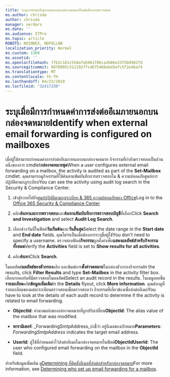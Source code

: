 ```yaml
---
title: ระบุการส่งต่ออีเมภายนอกบนกล่องจดหมายในบันทึกการตรวจสอบ
ms.author: chrisda
author: chrisda
manager: serdars
ms.date: ''
ms.audience: ITPro
ms.topic: article
ROBOTS: NOINDEX, NOFOLLOW
localization_priority: Normal
ms.custom: 1369
ms.assetid: ''
ms.openlocfilehash: 7fb2c161c558a7eb961f86ca2b86e33750d902fd
ms.sourcegitcommit: 9d78905c512192ffc4675468abd2efc5f2e4baf4
ms.translationtype: MT
ms.contentlocale: th-TH
ms.lasthandoff: 04/23/2019
ms.locfileid: "32417230"
---
```

# <a name="identify-when-external-email-forwarding-is-configured-on-mailboxes"></a><span data-ttu-id="a67b1-102">ระบุเมื่อมีการกำหนดค่าการส่งต่ออีเมภายนอกบนกล่องจดหมาย</span><span class="sxs-lookup"><span data-stu-id="a67b1-102">Identify when external email forwarding is configured on mailboxes</span></span>

<span data-ttu-id="a67b1-103">เมื่อผู้ใช้สามารถกำหนดค่าการส่งต่ออีเมภายนอกบนกล่องจดหมาย กิจกรรมที่กำลังตรวจสอบเป็นส่วนหนึ่งของการ cmdlet**กล่องจดหมายชุด**</span><span class="sxs-lookup"><span data-stu-id="a67b1-103">When a user configures external email forwarding on a mailbox, the activity is audited as part of the **Set-Mailbox** cmdlet.</span></span> <span data-ttu-id="a67b1-104">คุณสามารถดูกิจกรรมที่ใช้ค้นหาแฟ้มบันทึกการตรวจสอบใน & ความปลอดภัยศูนย์การปฏิบัติตามกฎระเบียบ</span><span class="sxs-lookup"><span data-stu-id="a67b1-104">You can see the activity using audit log search in the Security & Compliance Center.</span></span>

1. <span data-ttu-id="a67b1-105">เข้าสู่ระบบไปยัง[ศูนย์ปฏิบัติตามกฎระเบียบ & 365 ความปลอดภัยของ Office](https://protection.office.com/)</span><span class="sxs-lookup"><span data-stu-id="a67b1-105">Log in to the [Office 365 Security & Compliance Center](https://protection.office.com/)</span></span>

2. <span data-ttu-id="a67b1-106">คลิก**ค้นหาและการตรวจสอบ**และ**ค้นหาแฟ้มบันทึกการตรวจสอบบัญชี**ที่เลือก</span><span class="sxs-lookup"><span data-stu-id="a67b1-106">Click **Search and Investigation** and select **Audit Log Search**.</span></span>

3. <span data-ttu-id="a67b1-107">เลือกช่วงวันที่ในฟิลด์**วันเริ่มต้น**และ**วันสิ้นสุด**</span><span class="sxs-lookup"><span data-stu-id="a67b1-107">Select the date range in the **Start date** and **End date** fields.</span></span> <span data-ttu-id="a67b1-108">คุณไม่จำเป็นเมื่อต้องการระบุชื่อผู้ใช้</span><span class="sxs-lookup"><span data-stu-id="a67b1-108">You don't need to specify a username.</span></span> <span data-ttu-id="a67b1-109">ตรวจสอบฟิลด์**กิจกรรม**ถูกตั้งค่าเพื่อ**แสดงผลลัพธ์สำหรับกิจกรรมทั้งหมด**</span><span class="sxs-lookup"><span data-stu-id="a67b1-109">Verify the **Activities** field is set to **Show results for all activities**.</span></span>

4. <span data-ttu-id="a67b1-110">คลิก**ค้นหา**</span><span class="sxs-lookup"><span data-stu-id="a67b1-110">Click **Search**.</span></span>

<span data-ttu-id="a67b1-111">ในผลลัพธ์**ผลลัพธ์ของตัวกรอง**คลิก และพิมพ์การ**ตั้งค่าจดหมาย**ในกล่องตัวกรองกิจกรรม</span><span class="sxs-lookup"><span data-stu-id="a67b1-111">In the results, click **Filter Results** and type **Set-Mailbox** in the activity filter box.</span></span> <span data-ttu-id="a67b1-112">เลือกเรกคอร์ดที่มีตรวจสอบในผลลัพธ์</span><span class="sxs-lookup"><span data-stu-id="a67b1-112">Select an audit record in the results.</span></span> <span data-ttu-id="a67b1-113">ในเมนูลอยขึ้น**รายละเอียด**คลิ**กข้อมูลเพิ่มเติม**</span><span class="sxs-lookup"><span data-stu-id="a67b1-113">In the **Details** flyout, click **More information**.</span></span> <span data-ttu-id="a67b1-114">คุณต้องดูที่รายละเอียดของแต่ละระเบียนตรวจสอบเพื่อตรวจสอบว่า กิจกรรมที่เกี่ยวข้องเพื่อส่งต่ออีเมล</span><span class="sxs-lookup"><span data-stu-id="a67b1-114">You have to look at the details of each audit record to determine if the activity is related to email forwarding.</span></span>

- <span data-ttu-id="a67b1-115">**ObjectId**: ค่านามแฝงของกล่องจดหมายที่ถูกปรับเปลี่ยน</span><span class="sxs-lookup"><span data-stu-id="a67b1-115">**ObjectId**: The alias value of the mailbox that was modified.</span></span>

- <span data-ttu-id="a67b1-116">**พารามิเตอร์**: _ForwardingSmtpAddress_บ่งชี้ว่า อยู่อีเมลของเป้าหมาย</span><span class="sxs-lookup"><span data-stu-id="a67b1-116">**Parameters**: _ForwardingSmtpAddress_ indicates the target email address.</span></span>

- <span data-ttu-id="a67b1-117">**UserId**: ผู้ใช้ที่กำหนดค่าไว้ส่งต่ออีเมลในกล่องจดหมายในฟิลด์**ObjectId**</span><span class="sxs-lookup"><span data-stu-id="a67b1-117">**UserId**: The user who configured email forwarding on the mailbox in the **ObjectId** field.</span></span>

<span data-ttu-id="a67b1-118">สำหรับข้อมูลเพิ่มเติม ดู[Determining ที่ติดตั้งอีเมลที่ส่งต่อสำหรับกล่องจดหมาย](https://docs.microsoft.com/office365/securitycompliance/auditing-troubleshooting-scenarios#determining-who-set-up-email-forwarding-for-a-mailbox)</span><span class="sxs-lookup"><span data-stu-id="a67b1-118">For more information, see [Determining who set up email forwarding for a mailbox](https://docs.microsoft.com/office365/securitycompliance/auditing-troubleshooting-scenarios#determining-who-set-up-email-forwarding-for-a-mailbox).</span></span>
